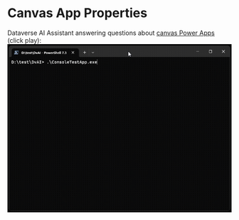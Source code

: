 # Canvas App Properties

Dataverse AI Assistant answering questions about [canvas Power Apps](https://learn.microsoft.com/en-us/power-apps/maker/canvas-apps/getting-started) (click play):
![Canvas App](assets/images/CanvasProperties.gif)
